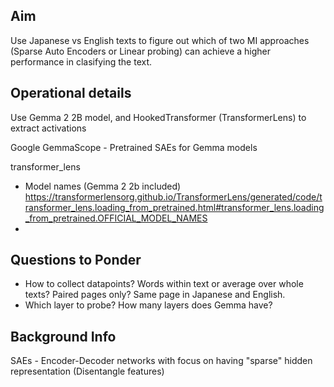 ## Aim
Use Japanese vs English texts to figure out which of two MI approaches (Sparse Auto Encoders or Linear probing) can achieve a higher performance in clasifying the text.

## Operational details
Use Gemma 2 2B model, and HookedTransformer (TransformerLens) to extract activations

Google GemmaScope - Pretrained SAEs for Gemma models

transformer_lens
- Model names (Gemma 2 2b included) https://transformerlensorg.github.io/TransformerLens/generated/code/transformer_lens.loading_from_pretrained.html#transformer_lens.loading_from_pretrained.OFFICIAL_MODEL_NAMES
- 

## Questions to Ponder
- How to collect datapoints? Words within text or average over whole texts? Paired pages only? Same page in Japanese and English.
- Which layer to probe? How many layers does Gemma have? 

## Background Info
SAEs - Encoder-Decoder networks with focus on having "sparse" hidden representation (Disentangle features)